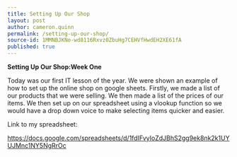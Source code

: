 ```yaml
---
title: Setting Up Our Shop
layout: post
author: cameron.quinn
permalink: /setting-up-our-shop/
source-id: 1MMNBJKNo-wd8116Rxvz0ZbuHg7CEHVfHwdEH2XE61fA
published: true
---
```

**Setting Up Our Shop:Week One**

Today was our first IT lesson of the year. We were shown an example of how to set up the online shop on google sheets. Firstly, we made a list of our products that we were selling. We then made a list of the prices of our items. We then set up on our spreadsheet using a vlookup function so we would have a drop down voice to make selecting items quicker and easier.

Link to my spreadsheet:

https://docs.google.com/spreadsheets/d/1fdIFvyIoZdJBhS2gg9ek8nk2k1UYUJMnc1NY5NgRrOc

